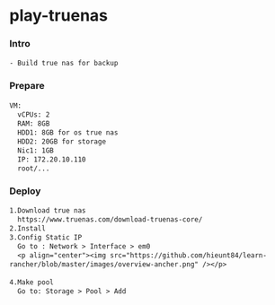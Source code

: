 # play-truenas
### Intro
    - Build true nas for backup
### Prepare
    VM:
      vCPUs: 2
      RAM: 8GB
      HDD1: 8GB for os true nas
      HDD2: 20GB for storage
      Nic1: 1GB
      IP: 172.20.10.110
      root/...
### Deploy
    1.Download true nas
      https://www.truenas.com/download-truenas-core/      
    2.Install
    3.Config Static IP
      Go to : Network > Interface > em0
      <p align="center"><img src="https://github.com/hieunt84/learn-rancher/blob/master/images/overview-ancher.png" /></p>
       
    4.Make pool
      Go to: Storage > Pool > Add

      
